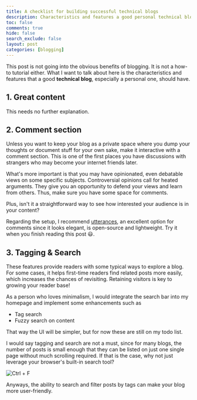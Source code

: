 ```yaml
---
title: A checklist for building successful technical blogs
description: Characteristics and features a good personal technical blog should have
toc: false
comments: true
hide: false
search_exclude: false
layout: post
categories: [blogging]
---
```



This post is not going into the obvious benefits of blogging. It is not a how-to tutorial either. What I want to talk about here is the characteristics and features that a good **technical blog**, especially a personal one, should have.


## 1. Great content

This needs no further explanation.

## 2. Comment section

Unless you want to keep your blog as a private space where you dump your thoughts or document stuff for your own sake, make it interactive with a comment section. This is one of the first places you have discussions with strangers who may become your internet friends later.

What's more important is that you may have opinionated, even debatable views on some specific subjects. Controversial opinions call for heated arguments. They give you an opportunity to defend your views and learn from others. Thus, make sure you have some space for comments.

Plus, isn't it a straightforward way to see how interested your audience is in your content?

Regarding the setup, I recommend [utterances](https://github.com/utterance/utterances), an excellent option for comments since it looks elegant, is open-source and lightweight. Try it when you finish reading this post :smiley:.

## 3. Tagging & Search

These features provide readers with some typical ways to explore a blog. For some cases, it helps first-time readers find related posts more easily, which increases the chances of revisiting. Retaining visitors is key to growing your reader base!

As a person who loves minimalism, I would integrate the search bar into my homepage and implement some enhancements such as

  * Tag search
  * Fuzzy search on content

That way the UI will be simpler, but for now these are still on my todo list.

I would say tagging and search are not a must, since for many blogs, the number of posts is small enough that they can be listed on just one single page without much scrolling required. If that is the case, why not just leverage your browser's built-in search tool?

![Ctrl + F]({{site.baseurl}}/images/illustrations/ctrlf.png)

Anyways, the ability to search and filter posts by tags can make your blog more user-friendly.
